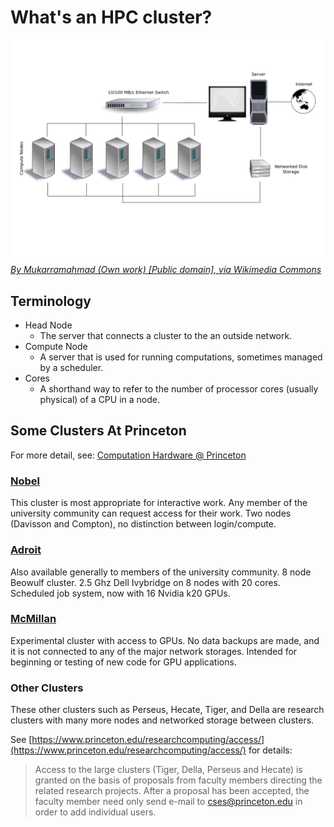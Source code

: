 # What's an HPC cluster?

[![Beowulf Cluster](beowulf.png)](beowulf.png)
[*By Mukarramahmad (Own work) [Public domain], via Wikimedia Commons*](https://commons.wikimedia.org/wiki/File:Beowulf.png)

## Terminology

* Head Node
  * The server that connects a cluster to the an outside network.
* Compute Node
  * A server that is used for running computations, sometimes managed by a scheduler.
* Cores
  * A shorthand way to refer to the number of
  processor cores (usually physical) of a CPU
  in a node.

## Some Clusters At Princeton
For more detail, see:
[Computation Hardware @ Princeton](https://www.princeton.edu/researchcomputing/computational-hardware/)

### [Nobel](https://www.princeton.edu/researchcomputing/computational-hardware/nobel/)
  This cluster is most appropriate for interactive work. Any member of the
  university community can request access for their work. Two nodes (Davisson and Compton), no distinction between login/compute.

### [Adroit](https://www.princeton.edu/researchcomputing/computational-hardware/adroit/)
  Also available generally to members of the university community. 8 node Beowulf
  cluster. 2.5 Ghz Dell Ivybridge on 8 nodes with 20 cores. Scheduled job system, now with 16 Nvidia k20 GPUs.

### [McMillan](https://www.princeton.edu/researchcomputing/computational-hardware/experimental-systems/mcmillan/)
  Experimental cluster with access to GPUs. No data backups are made, and it is
  not connected to any of the major network storages. Intended for beginning
  or testing of new code for GPU applications.

### Other Clusters
  These other clusters such as Perseus, Hecate, Tiger, and Della are research
  clusters with many more nodes and networked storage between clusters.

  See [https://www.princeton.edu/researchcomputing/access/](https://www.princeton.edu/researchcomputing/access/)
  for details:

  >Access to the large clusters (Tiger, Della, Perseus and Hecate) is granted on the basis of proposals from faculty members directing the related research projects. After a proposal has been accepted, the faculty member need only send e-mail to cses@princeton.edu in order to add individual users.

